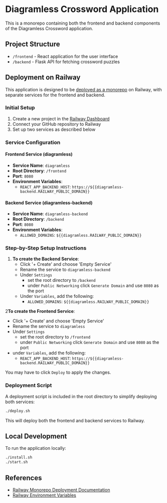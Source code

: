 # Diagramless Crossword Application

This is a monorepo containing both the frontend and backend components of the Diagramless Crossword application.

## Project Structure

- `/frontend` - React application for the user interface
- `/backend` - Flask API for fetching crossword puzzles

## Deployment on Railway

This application is designed to be [deployed as a monorepo](https://docs.railway.com/tutorials/deploying-a-monorepo) on Railway, with separate services for the frontend and backend.

### Initial Setup

1. Create a new project in the [Railway Dashboard](https://railway.app/dashboard)
2. Connect your GitHub repository to Railway
3. Set up two services as described below

### Service Configuration

#### Frontend Service (diagramless)

- **Service Name**: `diagramless`
- **Root Directory**: `/frontend`
- **Port**: `8080`
- **Environment Variables**:
  - `REACT_APP_BACKEND_HOST`: `https://${{diagramless-backend.RAILWAY_PUBLIC_DOMAIN}}`

#### Backend Service (diagramless-backend)

- **Service Name**: `diagramless-backend`
- **Root Directory**: `/backend`
- **Port**: `8080`
- **Environment Variables**:
  - `ALLOWED_DOMAINS`: `${{diagramless.RAILWAY_PUBLIC_DOMAIN}}`

### Step-by-Step Setup Instructions

1. **To create the Backend Service**:
   - Click '+ Create' and choose 'Empty Service'
   - Rename the service to `diagramless-backend`
   - Under `Settings`
     - set the root directory to `/backend`
     - under `Public Networking` click `Generate Domain` and use `8080` as the port
   - Under `Variables`, add the following:
     - `ALLOWED_DOMAINS`: `${{diagramless.RAILWAY_PUBLIC_DOMAIN}}`

2**To create the Frontend Service**:
   - Click '+ Create' and choose 'Empty Service'
   - Rename the service to `diagramless`
   - Under `Settings`
     - set the root directory to `/frontend`
     - under `Public Networking` click `Generate Domain` and use `8080` as the port
   - under `Variables`, add the following:
     - `REACT_APP_BACKEND_HOST`: `https://${{diagramless-backend.RAILWAY_PUBLIC_DOMAIN}}`

You may have to click `Deploy` to apply the changes.

### Deployment Script

A deployment script is included in the root directory to simplify deploying both services:

```bash
./deploy.sh
```

This will deploy both the frontend and backend services to Railway.

## Local Development

To run the application locally:

   ```bash
   ./install.sh
   ./start.sh
   ```

## References

- [Railway Monorepo Deployment Documentation](https://docs.railway.app/tutorials/deploying-a-monorepo)
- [Railway Environment Variables](https://docs.railway.app/develop/variables)
